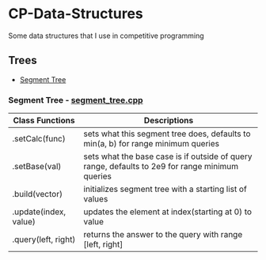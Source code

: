 # CP-Data-Structures
Some data structures that I use in competitive programming

## Trees
 - [Segment Tree](https://github.com/David1425/CP-Data-Structures/blob/main/README.md#segment-tree---segment_treecpp)

### Segment Tree - [segment_tree.cpp](https://github.com/David1425/CP-Data-Structures/blob/main/Trees/segment_tree.cpp)

| Class Functions | Descriptions |
|-----------------|--------------|
| .setCalc(func) | sets what this segment tree does, defaults to min(a, b) for range minimum queries |
| .setBase(val) | sets what the base case is if outside of query range, defaults to 2e9 for range minimum queries |
| .build(vector) | initializes segment tree with a starting list of values |
| .update(index, value) | updates the element at index(starting at 0) to value |
| .query(left, right) | returns the answer to the query with range [left, right]|

